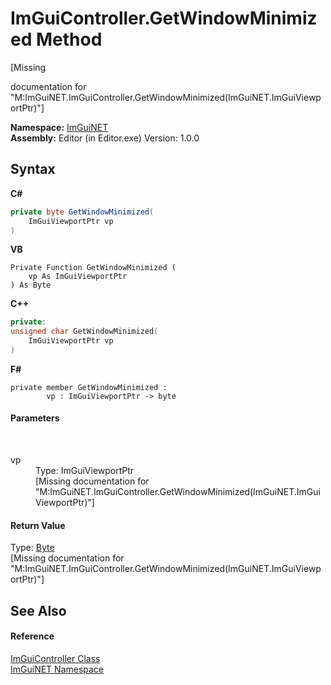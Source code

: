 # ImGuiController.GetWindowMinimized Method 
 

\[Missing <summary> documentation for "M:ImGuiNET.ImGuiController.GetWindowMinimized(ImGuiNET.ImGuiViewportPtr)"\]

**Namespace:**&nbsp;<a href="7ecbdf68-1567-8265-0ab1-032412bfb743">ImGuiNET</a><br />**Assembly:**&nbsp;Editor (in Editor.exe) Version: 1.0.0

## Syntax

**C#**<br />
``` C#
private byte GetWindowMinimized(
	ImGuiViewportPtr vp
)
```

**VB**<br />
``` VB
Private Function GetWindowMinimized ( 
	vp As ImGuiViewportPtr
) As Byte
```

**C++**<br />
``` C++
private:
unsigned char GetWindowMinimized(
	ImGuiViewportPtr vp
)
```

**F#**<br />
``` F#
private member GetWindowMinimized : 
        vp : ImGuiViewportPtr -> byte 

```


#### Parameters
&nbsp;<dl><dt>vp</dt><dd>Type: ImGuiViewportPtr<br />\[Missing <param name="vp"/> documentation for "M:ImGuiNET.ImGuiController.GetWindowMinimized(ImGuiNET.ImGuiViewportPtr)"\]</dd></dl>

#### Return Value
Type: <a href="https://docs.microsoft.com/dotnet/api/system.byte" target="_blank">Byte</a><br />\[Missing <returns> documentation for "M:ImGuiNET.ImGuiController.GetWindowMinimized(ImGuiNET.ImGuiViewportPtr)"\]

## See Also


#### Reference
<a href="dc8569e8-a101-000f-d0db-652eaa2a83fb">ImGuiController Class</a><br /><a href="7ecbdf68-1567-8265-0ab1-032412bfb743">ImGuiNET Namespace</a><br />
